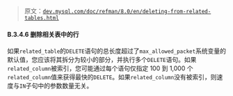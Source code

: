 > 原文：[`dev.mysql.com/doc/refman/8.0/en/deleting-from-related-tables.html`](https://dev.mysql.com/doc/refman/8.0/en/deleting-from-related-tables.html)

#### B.3.4.6 删除相关表中的行

如果`related_table`的`DELETE`语句的总长度超过了`max_allowed_packet`系统变量的默认值，您应该将其拆分为较小的部分，并执行多个`DELETE`语句。如果`related_column`被索引，您可能通过每个语句仅指定 100 到 1,000 个`related_column`值来获得最快的`DELETE`。如果`related_column`没有被索引，则速度与`IN`子句中的参数数量无关。
